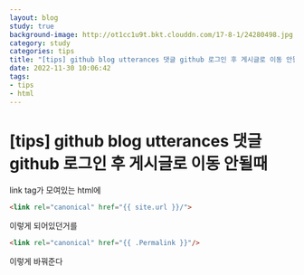 ```yaml
---
layout: blog
study: true
background-image: http://ot1cc1u9t.bkt.clouddn.com/17-8-1/24280498.jpg
category: study
categories: tips
title: "[tips] github blog utterances 댓글 github 로그인 후 게시글로 이동 안될때"
date: 2022-11-30 10:06:42
tags:
- tips
- html
---
```


# [tips] github blog utterances 댓글 github 로그인 후 게시글로 이동 안될때

link tag가 모여있는 html에

```html
<link rel="canonical" href="{{ site.url }}/">
```
이렇게 되어있던거를

```html
<link rel="canonical" href="{{ .Permalink }}"/>
```
이렇게 바꿔준다